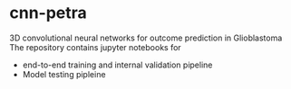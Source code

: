 # cnn-petra
3D convolutional neural networks for outcome prediction in Glioblastoma
The repository contains jupyter notebooks for
  * end-to-end training and internal validation pipeline
  * Model testing pipleine
